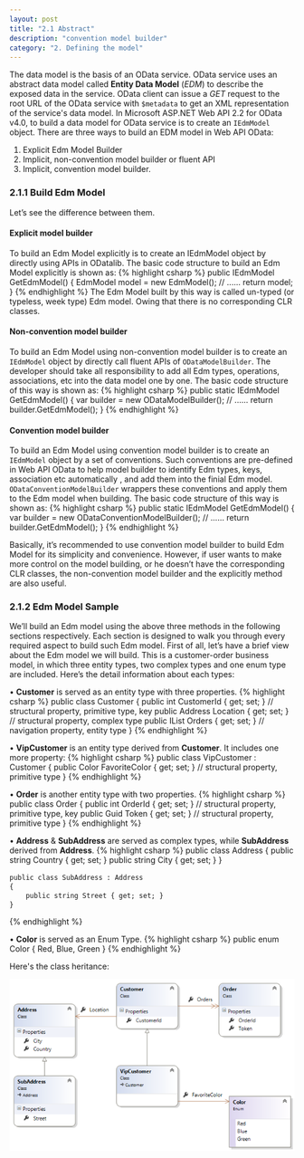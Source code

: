 ```yaml
---
layout: post
title: "2.1 Abstract"
description: "convention model builder"
category: "2. Defining the model"
---
```


The data model is the basis of an OData service. OData service uses an abstract data model called **Entity Data Model** (*EDM*) to describe the exposed data in the service. OData client can issue a *GET* request to the root URL of the OData service with `$metadata` to get an XML representation of the service's data model. 
In Microsoft ASP.NET Web API 2.2 for OData v4.0, to build a data model for OData service is to create an `IEdmModel` object. There are three ways to build an EDM model in Web API OData:

1. Explicit Edm Model Builder
2. Implicit, non-convention model builder or fluent API
3. Implicit, convention model builder.

### 2.1.1 Build Edm Model
Let’s see the difference between them.

#### Explicit model builder
To build an Edm Model explicitly is to create an IEdmModel object by directly using APIs in ODatalib. The basic code structure to build an Edm Model explicitly is shown as:
{% highlight csharp %}
public IEdmModel GetEdmModel()
{
    EdmModel model = new EdmModel();
    // ......
    return model;
}
{% endhighlight %}
The Edm Model built by this way is called un-typed (or typeless, week type) Edm model. Owing that there is no corresponding CLR classes.

#### Non-convention model builder
To build an Edm Model using non-convention model builder is to create an `IEdmModel` object by directly call fluent APIs of `ODataModelBuilder`. The developer should take all responsibility to add all Edm types, operations, associations, etc into the data model one by one. The basic code structure of this way is shown as:
{% highlight csharp %}
public static IEdmModel GetEdmModel()
{
    var builder = new ODataModelBuilder();
    // ......
    return builder.GetEdmModel();
}
{% endhighlight %}

#### Convention model builder
To build an Edm Model using convention model builder is to create an `IEdmModel` object by a set of conventions. Such conventions are pre-defined in Web API OData to help model builder to identify Edm types, keys, association etc automatically , and add them into the finial Edm model. `ODataConventionModelBuilder` wrappers these conventions and apply them to the Edm model when building. The basic code structure of this way is shown as:
{% highlight csharp %}
public static IEdmModel GetEdmModel()
{
    var builder = new ODataConventionModelBuilder();
    // ......
    return builder.GetEdmModel();
}
{% endhighlight %}

Basically, it’s recommended to use convention model builder to build Edm Model for its simplicity and convenience. However, if user wants to make more control on the model building, or he doesn’t have the corresponding CLR classes, the non-convention model builder and the explicitly method are also useful.

### 2.1.2 Edm Model Sample 
We’ll build an Edm model using the above three methods in the following sections respectively. Each section is designed to walk you through every required aspect to build such Edm model. First of all, let’s have a brief view about the Edm model we will build.
This is a customer-order business model, in which three entity types, two complex types and one enum type are included. Here’s the detail information about each types:

• **Customer** is served as an entity type with three properties. 
{% highlight csharp %}
    public class Customer
    {
        public int CustomerId { get; set; } // structural property, primitive type, key
        public Address Location { get; set; } // structural property, complex type
        public IList<Order> Orders { get; set; } // navigation property, entity type
    }
{% endhighlight %}

• **VipCustomer** is an entity type derived from **Customer**. It includes one more property:
{% highlight csharp %}
    public class VipCustomer : Customer
    {
        public Color FavoriteColor { get; set; } // structural property, primitive type
    }
{% endhighlight %}

• **Order** is another entity type with two properties.
{% highlight csharp %}
public class Order
{
     public int OrderId { get; set; } // structural property, primitive type, key
     public Guid Token { get; set; } // structural property, primitive type
}
{% endhighlight %}

• **Address** & **SubAddress** are served as complex types, while **SubAddress** derived from **Address**.
{% highlight csharp %}
    public class Address
    {
        public string Country { get; set; }
        public string City { get; set; }
    }

    public class SubAddress : Address
    {
        public string Street { get; set; }
    }
{% endhighlight %}

• **Color** is served as an Enum Type.
{% highlight csharp %}
public enum Color
    {
        Red,
        Blue,
        Green
    }
{% endhighlight %}

Here's the class heritance:

![](../img/02-01-customer-order.png)


